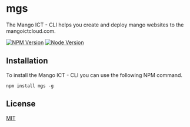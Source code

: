 # mgs
The Mango ICT - CLI helps you create and deploy mango websites to the mangoictcloud.com.

[![NPM Version][npm-image]][npm-url]
[![Node Version][node-image]][node-url]
  
## Installation
To install the Mango ICT - CLI you can use the following NPM command.

```
npm install mgs -g
```

## License

  [MIT](LICENSE)
  
[npm-image]: https://img.shields.io/badge/npm-v2.7.4-brightgreen.svg
[npm-url]: https://npmjs.org/package/mgs
[node-image]: https://img.shields.io/badge/node-v0.12.2-brightgreen.svg
[node-url]: https://npmjs.org/package/mgs

